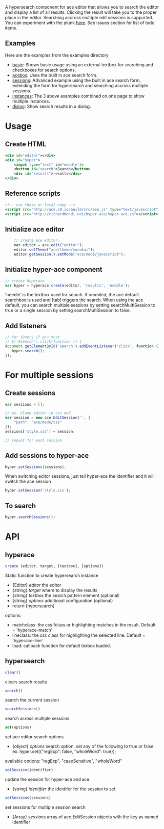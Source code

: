 A hypersearch component for ace editor that allows you to search the editor and display a list of all results.  Clicking the result will take you to the proper place in the editor.  Searching accross multiple edit sessions is supported.  You can experiment with the plunk [here](http://plnkr.co/edit/60xwqi?p=preview).  See issues section for list of todo items.

Examples
--------

Here are the examples from the examples directory

* [basic](http://richardbondi.net/hyper-ace/examples/basic/basic.html): Shows basic usage using an external textbox for searching and checkboxes for search options.
* [acebox](http://richardbondi.net/hyper-ace/examples/acebox/acebox.html): Uses the built in ace search form.
* [sessions](http://richardbondi.net/hyper-ace/examples/sessions/sessions.html): Advanced example using the built in ace search form, extending the form for hypersearch and searching accross multiple sessions.
* [instances](http://richardbondi.net/hyper-ace/examples/instances/instances.html): The 3 above examples combined on one page to show multiple instances.
* [dialog](http://richardbondi.net/hyper-ace/examples/dialog/dialog.html): Show search results in a dialog.

Usage
=====

Create HTML
-----------

```xml
<div id="editor"></div>
<div id="hyper">
    <input type="text" id="needle"/>
    <button id="search">Search</button>
    <div id="results">results</div>
</div>
```

Reference scripts
-----------------
```xml
<!-- use these or local copy -->
<script src="http://ace.c9.io/build/src/ace.js" type="text/javascript" charset="utf-8"></script>
<script src="http://richardbondi.net/hyper-ace/hyper-ace.js"></script> <!-- or hyper-ace.min.js -->
```

Initialize ace editor
---------------------
```javascript
    // create ace editor
    var editor = ace.edit("editor");
    editor.setTheme("ace/theme/monokai");
    editor.getSession().setMode("ace/mode/javascript");
```

Initialize hyper-ace component
---------------------
```javascript
// create hyperace
var hyper = hyperace.create(editor, 'results', 'needle');
```
'needle' is the textbox used for search.  If ommited, the ace default searchbox is used and [tab] triggers the search.
When using the ace default, you can search multiple sessions by setting searchMultiSession to true or a single session by setting searchMultiSession to false.


Add listeners
------------

```javascript
// for jQuery if you must
// $('#search').click(function () {
document.getElementById('search').addEventListener('click', function () {
   hyper.search();
});
```


For multiple sessions
=====================

Create sessions
---------------

```javascript
var sessions = [];

// ex. blank editor in css mod
var session = new ace.EditSession('', {
    "path": "ace/mode/css" 
});
sessions['style.css'] = session;

// repeat for each session
```

Add sessions to hyper-ace
-------------------------

```javascript
hyper.setSessions(sessions); 
```

When switching editor sessions, just tell hyper-ace the identifier and it will switch the ace session


```javascript
hyper.setSession('style.css');
```

To search
---------

```javascript
hyper.searchSessions();
```

API
===

hyperace
--------

```javascript
create (editor, target, [textbox], [options])
```

Static function to create hypersearch instance

* {Editor} *editor*   the editor
* {string} *target*   where to display the results
* {string} *textbox*  the search pattern element (optional)
* {string} *options*  additional configuration (optional)
* return {hypersearch}
 
options:

* matchclass: the css fclass or highlighting matches in the result.  Default = 'hyperace-match'
* lineclass: the css class for highlighting the selected line.  Default = 'hyperace-line'
* load: callback function for default texbox loaded.


hypersearch
-----------

```javascript
clear()
```

clears search results

```javascript
search()
```

search the current session

```javascript
searchSessions()
```

search across multiple sessions

```javascript
set(options)
```

set ace editor search options

* {object} *options* search option, set any of the following to true or false ex. hyper.set({"regExp": false, "wholeWord": true});

available options: "regExp", "caseSensitive", "wholeWord"

```javascript
setSession(identifier)
```

update the session for hyper-ace and ace

* {string} *identifier* the identifer for the session to set

```javascript
setSessions(sessions)
```

set sessions for multiple session search

* {Array<EditSession>} *sessions* array of ace.EditSession objects with the key as named identifier

